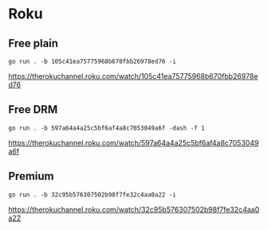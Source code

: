 # Roku

## Free plain

~~~
go run . -b 105c41ea75775968b670fbb26978ed76 -i
~~~

https://therokuchannel.roku.com/watch/105c41ea75775968b670fbb26978ed76

## Free DRM

~~~
go run . -b 597a64a4a25c5bf6af4a8c7053049a6f -dash -f 1
~~~

https://therokuchannel.roku.com/watch/597a64a4a25c5bf6af4a8c7053049a6f

## Premium

~~~
go run . -b 32c95b576307502b98f7fe32c4aa0a22 -i
~~~

https://therokuchannel.roku.com/watch/32c95b576307502b98f7fe32c4aa0a22
